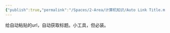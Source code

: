 ```yaml
---
{"publish":true,"permalink":"/Spaces/2-Area/计算机知识/Auto Link Title.md","title":"Auto Link Title","created":"2024-05-11","modified":"2025-07-10","published":"2025-07-12T02:53:32.875+08:00","tags":["obsidian插件"],"cssclasses":""}
---
```



给自动粘贴的url，自动获取标题。小工具，但必装。

